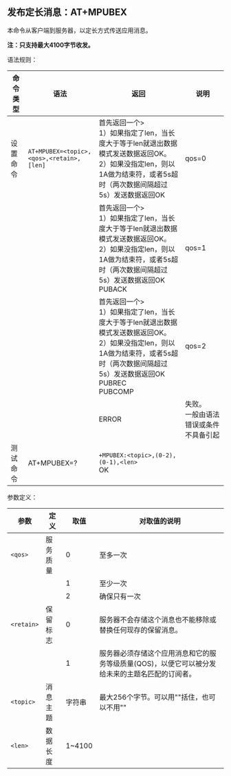 ## 发布定长消息：AT+MPUBEX

本命令从客户端到服务器，以定长方式传送应用消息。

**注：只支持最大4100字节收发。**

 

语法规则：

| 命令类型 | 语法                                     | 返回                                                         | 说明                                     |
| -------- | ---------------------------------------- | ------------------------------------------------------------ | ---------------------------------------- |
| 设置命令 | `AT+MPUBEX=<topic>,<qos>,<retain>,[len]` | 首先返回一个><br>1）如果指定了len，当长度大于等于len就退出数据模式发送数据返回OK。<br>2）如果没指定len，则以1A做为结束符，或者5s超时（两次数据间隔超过5s）发送数据返回OK | qos=0                                    |
|          |                                          | 首先返回一个><br>1）如果指定了len，当长度大于等于len就退出数据模式发送数据返回OK。<br>2）如果没指定len，则以1A做为结束符，或者5s超时（两次数据间隔超过5s）发送数据返回OK <br>PUBACK | qos=1                                    |
|          |                                          | 首先返回一个><br>1）如果指定了len，当长度大于等于len就退出数据模式发送数据返回OK。<br>2）如果没指定len，则以1A做为结束符，或者5s超时（两次数据间隔超过5s）发送数据返回OK <br>PUBREC <br>PUBCOMP | qos=2                                    |
|          |                                          | ERROR                                                        | 失败。<br>一般由语法错误或条件不具备引起 |
| 测试命令 | AT+MPUBEX=?                              | `+MPUBEX:<topic>,(0-2),(0-1),<len>` <br>OK                   |                                          |

 

参数定义：

| 参数       | 定义     | 取值   | 对取值的说明                                                 |
| ---------- | -------- | ------ | ------------------------------------------------------------ |
| `<qos>`    | 服务质量 | 0      | 至多一次                                                     |
|            |          | 1      | 至少一次                                                     |
|            |          | 2      | 确保只有一次                                                 |
| `<retain>` | 保留标志 | 0      | 服务器不会存储这个消息也不能移除或替换任何现存的保留消息。   |
|            |          | 1      | 服务器必须存储这个应用消息和它的服务等级质量(QOS)，以便它可以被分发给未来的主题名匹配的订阅者。 |
| `<topic>`  | 消息主题 | 字符串 | 最大256个字节。可以用""括住，也可以不用""                    |
| `<len>`    | 数据长度 | 1~4100 |                                                              |
